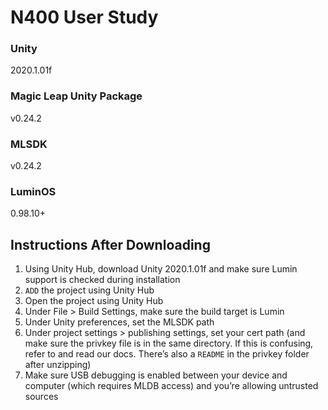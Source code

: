 # N400 User Study

### Unity

2020.1.01f

### Magic Leap Unity Package

v0.24.2

### MLSDK

v0.24.2

### LuminOS

0.98.10+

## Instructions After Downloading

1) Using Unity Hub, download Unity 2020.1.01f and make sure Lumin support is checked during installation
2) `ADD` the project using Unity Hub
3) Open the project using Unity Hub
4) Under File > Build Settings, make sure the build target is Lumin
5) Under Unity preferences, set the MLSDK path
6) Under project settings > publishing settings, set your cert path (and make sure the privkey file is in the same directory. If this is confusing, refer to and read our docs. There’s also a `README` in the privkey folder after unzipping)
7) Make sure USB debugging is enabled between your device and computer (which requires MLDB access) and you’re allowing untrusted sources
